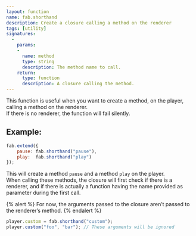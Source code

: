 ```yaml
---
layout: function
name: fab.shorthand
description: Create a closure calling a method on the renderer
tags: [utility]
signatures:
  -
    params:
    -
      name: method
      type: string
      description: The method name to call.
    return:
      type: function
      description: A closure calling the method.
---
```


This function is useful when you want to create a method, on the player, calling a method on the renderer.  
If there is no renderer, the function will fail silently.

## Example:
```js
fab.extend({
	pause: fab.shorthand("pause"),
	play:  fab.shorthand("play")
});
```

This will create a method `pause` and a method `play` on the player.  
When calling these methods, the closure will first check if there is a renderer, and if there is actually a function having the name provided as parameter during the first call.

{% alert %}
For now, the arguments passed to the closure aren’t passed to the renderer’s method.
{% endalert %}

```js
player.custom = fab.shorthand("custom");
player.custom("foo", "bar"); // These arguments will be ignored
```